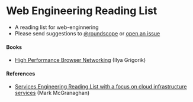 Web Engineering Reading List
============================

* A reading list for web-enginnering
* Please send suggestions to [@roundscope](https://twitter.com/roundscope) or [open an issue](https://github.com/roundscope/web-engineering/issues)

#### Books

* [High Performance Browser Networking](http://shop.oreilly.com/product/0636920028048.do) (Ilya Grigorik)



#### References

* [Services Engineering Reading List with a focus on cloud infrastructure services](https://github.com/mmcgrana/services-engineering) (Mark McGranaghan)
